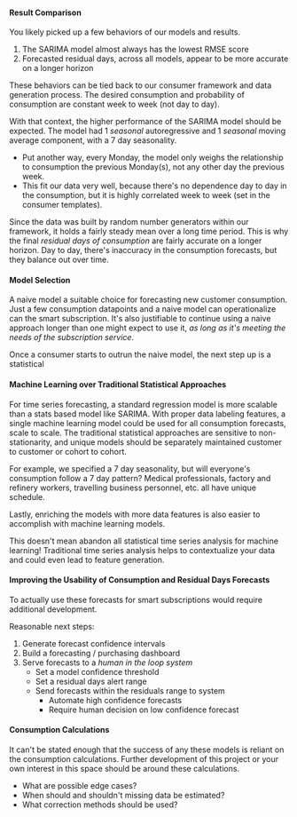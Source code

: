 #### Result Comparison
You likely picked up a few behaviors of our models and results.

1. The SARIMA model almost always has the lowest RMSE score
2. Forecasted residual days, across all models, appear to be more accurate on a longer horizon

These behaviors can be tied back to our consumer framework and data generation process.
The desired consumption and probability of consumption are constant week to week (not day to day).

With that context, the higher performance of the SARIMA model should be expected.
The model had 1 _seasonal_  autoregressive and 1 _seasonal_  moving average component, with a 7 day seasonality.
- Put another way, every Monday, the model only weighs the relationship to consumption the previous Monday(s),
not any other day the previous week.
- This fit our data very well, because there's no dependence day to day in the consumption,
but it is highly correlated week to week (set in the consumer templates).

Since the data was built by random number generators within our framework,
it holds a fairly steady mean over a long time period.
This is why the final _residual days of consumption_ are fairly accurate on a longer horizon.
Day to day, there's inaccuracy in the consumption forecasts, but they balance out over time.

#### Model Selection
A naive model a suitable choice for forecasting new customer consumption.
Just a few consumption datapoints and a naive model can operationalize can the smart subscription.
It's also justifiable to continue using a naive approach longer than one might expect to use it,
_as long as it's meeting the needs of the subscription service_.

Once a consumer starts to outrun the naive model, the next step up is a statistical

#### Machine Learning over Traditional Statistical Approaches
For time series forecasting, a standard regression model is more scalable than a stats based model like SARIMA.
With proper data labeling features,
a single machine learning model could be used for all consumption forecasts, scale to scale.
The traditional statistical approaches are sensitive to non-stationarity,
and unique models should be separately maintained customer to customer or cohort to cohort.

For example, we specified a 7 day seasonality, but will everyone's consumption follow a 7 day pattern?
Medical professionals, factory and refinery workers, travelling business personnel, etc. all have unique schedule.

Lastly, enriching the models with more data features is also easier to accomplish with machine learning models.

This doesn't mean abandon all statistical time series analysis for machine learning!
Traditional time series analysis helps to contextualize your data and could even lead to feature generation.

#### Improving the Usability of Consumption and Residual Days Forecasts
To actually use these forecasts for smart subscriptions would require additional development.

Reasonable next steps:

1. Generate forecast confidence intervals
2. Build a forecasting / purchasing dashboard
3. Serve forecasts to a _human in the loop system_
    - Set a model confidence threshold
    - Set a residual days alert range
    - Send forecasts within the residuals range to system
        - Automate high confidence forecasts
        - Require human decision on low confidence forecast

#### Consumption Calculations
It can't be stated enough that the success of any these models is reliant on the consumption calculations.
Further development of this project or your own interest in this space should be around these calculations.
- What are possible edge cases?
- When should and shouldn't missing data be estimated?
- What correction methods should be used?
